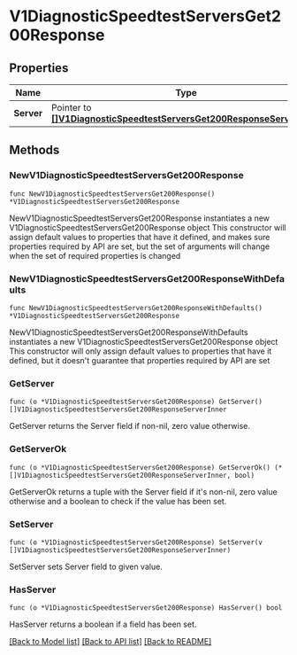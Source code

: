 # V1DiagnosticSpeedtestServersGet200Response

## Properties

Name | Type | Description | Notes
------------ | ------------- | ------------- | -------------
**Server** | Pointer to [**[]V1DiagnosticSpeedtestServersGet200ResponseServerInner**](V1DiagnosticSpeedtestServersGet200ResponseServerInner.md) |  | [optional] 

## Methods

### NewV1DiagnosticSpeedtestServersGet200Response

`func NewV1DiagnosticSpeedtestServersGet200Response() *V1DiagnosticSpeedtestServersGet200Response`

NewV1DiagnosticSpeedtestServersGet200Response instantiates a new V1DiagnosticSpeedtestServersGet200Response object
This constructor will assign default values to properties that have it defined,
and makes sure properties required by API are set, but the set of arguments
will change when the set of required properties is changed

### NewV1DiagnosticSpeedtestServersGet200ResponseWithDefaults

`func NewV1DiagnosticSpeedtestServersGet200ResponseWithDefaults() *V1DiagnosticSpeedtestServersGet200Response`

NewV1DiagnosticSpeedtestServersGet200ResponseWithDefaults instantiates a new V1DiagnosticSpeedtestServersGet200Response object
This constructor will only assign default values to properties that have it defined,
but it doesn't guarantee that properties required by API are set

### GetServer

`func (o *V1DiagnosticSpeedtestServersGet200Response) GetServer() []V1DiagnosticSpeedtestServersGet200ResponseServerInner`

GetServer returns the Server field if non-nil, zero value otherwise.

### GetServerOk

`func (o *V1DiagnosticSpeedtestServersGet200Response) GetServerOk() (*[]V1DiagnosticSpeedtestServersGet200ResponseServerInner, bool)`

GetServerOk returns a tuple with the Server field if it's non-nil, zero value otherwise
and a boolean to check if the value has been set.

### SetServer

`func (o *V1DiagnosticSpeedtestServersGet200Response) SetServer(v []V1DiagnosticSpeedtestServersGet200ResponseServerInner)`

SetServer sets Server field to given value.

### HasServer

`func (o *V1DiagnosticSpeedtestServersGet200Response) HasServer() bool`

HasServer returns a boolean if a field has been set.


[[Back to Model list]](../README.md#documentation-for-models) [[Back to API list]](../README.md#documentation-for-api-endpoints) [[Back to README]](../README.md)


